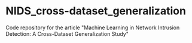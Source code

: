 # NIDS_cross-dataset_generalization
Code repository for the article "Machine Learning in Network Intrusion Detection: A Cross-Dataset Generalization Study"
